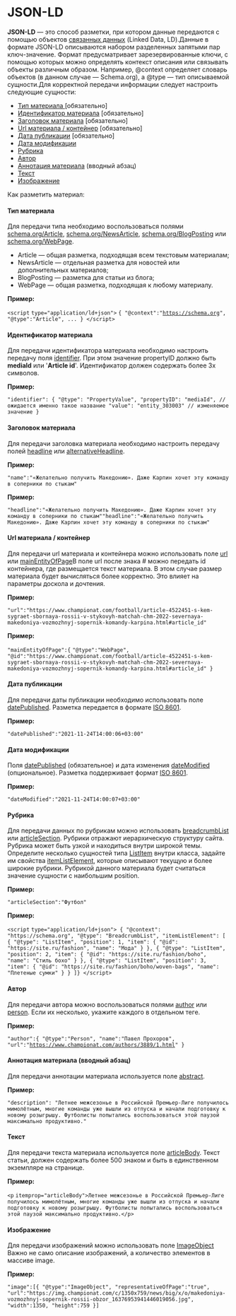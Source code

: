 # JSON-LD

**JSON-LD** — это способ разметки, при котором данные передаются с помощью объектов [связанных данных](https://ru.wikipedia.org/wiki/Linked\_data) (Linked Data, LD).Данные в формате JSON-LD описываются набором разделенных запятыми пар ключ-значение. Формат предусматривает зарезервированные ключи, с помощью которых можно определять контекст описания или связывать объекты различным образом. Например, @context определяет словарь объектов (в данном случае — Schema.org), а @type — тип описываемой сущности.Для корректной передачи информации следует настроить следующие сущности:

* [​Тип материала ](json-ld.md#tip-materiala)\[обязательно]
* [​Идентификатор материала](json-ld.md#identifikator-materiala) \[обязательно]
* [​Заголовок материала](json-ld.md#id-standartysemanticheskoimikrorazmetki-microdata-zagolovok-required) \[обязательно]
* ​[Url материала / контейнер](json-ld.md#url-materiala-konteiner) \[обязательно]
* [​Дата публикации](json-ld.md#data-publikacii) \[обязательно]
* [​Дата модификации​](json-ld.md#data-modifikacii)
* [​Рубрика​](json-ld.md#rubrika)
* [​Автор​](json-ld.md#avtor)
* [​Аннотация материала](json-ld.md#annotaciya-materiala-vvodnyi-abzac) (вводный абзац)
* [​Текст​](json-ld.md#tekst)
* [​Изображение​](json-ld.md#izobrazhenie)

Как разметить материал:

#### Тип материала <a href="#tip-materiala" id="tip-materiala"></a>

Для передачи типа необходимо воспользоваться полями [schema.org/Article](https://schema.org/Article), [schema.org/NewsArticle](http://schema.org/NewsArticle), [schema.org/BlogPosting](https://schema.org/BlogPosting) или [schema.org/WebPage](https://schema.org/WebPage).

* Article — общая разметка, подходящая всем текстовым материалам;
* NewsArticle — отдельная разметка для новостей или дополнительных материалов;
* BlogPosting — разметка для статьи из блога;
* WebPage — общая разметка, подходящая к любому материалу.

**Пример:**

`<script` `type="application/ld+json">` `{ "@context":"`[`https://schema.org`](https://schema.org/)`", "@type":"Article", ... } </script>`

#### Идентификатор материала <a href="#identifikator-materiala" id="identifikator-materiala"></a>

Для передачи идентификатора материала необходимо настроить передачу поля [identifier](https://schema.org/identifier). При этом значение propertyID должно быть **mediaId** или '**Article id**'. Идентификатор должен содержать более 3х символов.

**Пример:**

&#x20;`"identifier": { "@type": "PropertyValue", "propertyID": "mediaId", // ожидается именно такое название "value": "entity_303003" // изменяемое значение }`

#### **Заголовок материала** <a href="#id-standartysemanticheskoimikrorazmetki-microdata-zagolovok-required" id="id-standartysemanticheskoimikrorazmetki-microdata-zagolovok-required"></a>

Для передачи заголовка материала необходимо настроить передачу полей [headline](https://schema.org/headline) или [alternativeHeadline](https://schema.org/alternativeHeadline).

**Пример:**

`"name":"«Желательно получить Македонию». Даже Карпин хочет эту команду в соперники по стыкам"`

**Пример:**

`"headline":"«Желательно получить Македонию». Даже Карпин хочет эту команду в соперники по стыкам""headline":"«Желательно получить Македонию». Даже Карпин хочет эту команду в соперники по стыкам"`

#### Url материала / контейнер <a href="#url-materiala-konteiner" id="url-materiala-konteiner"></a>

Для передачи url материала и контейнера можно использовать поле [url](https://schema.org/url) или [mainEntityOfPage](https://schema.org/mainEntityOfPage)​В поле url после знака # можно передать id контейнера, где размещается текст материала. В этом случае размер материала будет вычисляться более корректно. Это влияет на параметры доскола и дочтения.

**Пример:**

`"url":"https://www.championat.com/football/article-4522451-s-kem-sygraet-sbornaya-rossii-v-stykovyh-matchah-chm-2022-severnaya-makedoniya-vozmozhnyj-sopernik-komandy-karpina.html#article_id"`

**Пример:**

`"mainEntityOfPage":{` `"@type":"WebPage", "@id":"https://www.championat.com/football/article-4522451-s-kem-sygraet-sbornaya-rossii-v-stykovyh-matchah-chm-2022-severnaya-makedoniya-vozmozhnyj-sopernik-komandy-karpina.html#article_id" }`

#### Дата публикации <a href="#data-publikacii" id="data-publikacii"></a>

Для передачи даты публикации необходимо использовать поле [datePublished](https://schema.org/datePublished). Разметка передается в формате [ISO 8601](https://www.iso.org/standard/40874.html).

**Пример:**

`"datePublished":"2021-11-24T14:00:06+03:00"`

#### Дата модификации <a href="#data-modifikacii" id="data-modifikacii"></a>

Поля [datePublished](https://schema.org/datePublished) (обязательное) и дата изменения [dateModified](https://schema.org/dateModified) (опциональное). Разметка поддерживает формат [ISO 8601](https://www.iso.org/standard/40874.html).

**Пример:**

`"dateModified":"2021-11-24T14:00:07+03:00"`

#### Рубрика <a href="#rubrika" id="rubrika"></a>

Для передачи данных по рубрикам можно использовать [breadcrumbList](https://schema.org/BreadcrumbList) или [articleSection](https://schema.org/articleSection). Рубрики отражают иерархическую структуру сайта. Рубрика может быть узкой и находиться внутри широкой темы. Определите несколько сущностей типа [ListItem](https://schema.org/ListItem) внутри класса, задайте им свойства [itemListElement](https://schema.org/itemListElement), которые описывают текущую и более широкие рубрики. Рубрикой данного материала будет считаться значение сущности с наибольшим position.

**Пример:**

`"articleSection":"Футбол"`

**Пример:**

`<script` `type="application/ld+json"> { "@context": "https://schema.org", "@type": "BreadcrumbList", "itemListElement": [ { "@type": "ListItem", "position": 1, "item": { "@id": "https://site.ru/fashion", "name": "Мода" } }, { "@type": "ListItem", "position": 2, "item": { "@id": "https://site.ru/fashion/boho", "name": "Стиль бохо" } }, { "@type": "ListItem", "position": 3, "item": { "@id": "https://site.ru/fashion/boho/woven-bags", "name": "Плетеные сумки" } } ]} </script>`

#### Автор <a href="#avtor" id="avtor"></a>

Для передачи автора можно воспользоваться полями [author](https://schema.org/author) или [person](https://schema.org/Person). Если их несколько, укажите каждого в отдельном теге.

**Пример:**

`"author":{ "@type":"Person", "name":"Павел Прохоров", "url":"`[`https://www.championat.com/authors/3889/1.html`](https://www.championat.com/authors/3889/1.html)`" }`

#### Аннотация материала (вводный абзац) <a href="#annotaciya-materiala-vvodnyi-abzac" id="annotaciya-materiala-vvodnyi-abzac"></a>

Для передачи аннотации материала используется поле [abstract](https://schema.org/abstract).

**Пример:**

`"description": "Летнее межсезонье в Российской Премьер-Лиге получилось мимолётным, многие команды уже вышли из отпуска и начали подготовку к новому розыгрышу. Футболисты попытались воспользоваться этой паузой максимально продуктивно."`

#### Текст <a href="#tekst" id="tekst"></a>

Для передачи текста материала используется поле [articleBody](https://schema.org/articleBody). Текст статьи, должен содержать более 500 знаком и быть в единственном экземпляре на странице.

**Пример:**

`<p` `itemprop="articleBody">Летнее межсезонье в Российской Премьер-Лиге получилось мимолётным, многие команды уже вышли из отпуска и начали подготовку к новому розыгрышу. Футболисты попытались воспользоваться этой паузой максимально продуктивно.</p>`

#### Изображение <a href="#izobrazhenie" id="izobrazhenie"></a>

Для передачи изображений можно использовать поле [ImageObject](https://schema.org/ImageObject) Важно не само описание изображений, а количество элементов в массиве image.

**Пример:**

`"image":[{ "@type":"ImageObject", "representativeOfPage":"true", "url":"https://img.championat.com/c/1350x759/news/big/x/o/makedoniya-vozmozhnyj-sopernik-rossii-obzor_16376953941446019056.jpg", "width":1350, "height":759 }]`
